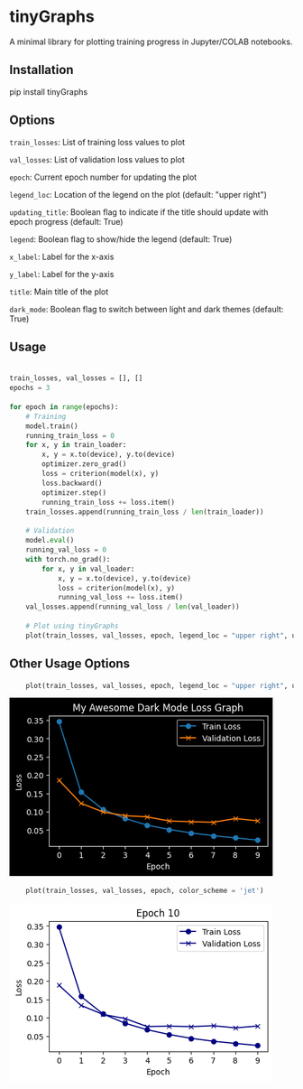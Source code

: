 # tinyGraphs

A minimal library for plotting training progress in Jupyter/COLAB notebooks.

## Installation

pip install tinyGraphs

## Options

`train_losses`: 
List of training loss values to plot

`val_losses`: 
List of validation loss values to plot

`epoch`: 
Current epoch number for updating the plot

`legend_loc`: 
Location of the legend on the plot (default: "upper right")

`updating_title`: 
Boolean flag to indicate if the title should update with epoch progress (default: True)

`legend`: 
Boolean flag to show/hide the legend (default: True)

`x_label`: 
Label for the x-axis

`y_label`: 
Label for the y-axis

`title`: 
Main title of the plot

`dark_mode`: 
Boolean flag to switch between light and dark themes (default: True)

## Usage

```python

train_losses, val_losses = [], []
epochs = 3

for epoch in range(epochs):
    # Training
    model.train()
    running_train_loss = 0
    for x, y in train_loader:
        x, y = x.to(device), y.to(device)
        optimizer.zero_grad()
        loss = criterion(model(x), y)
        loss.backward()
        optimizer.step()
        running_train_loss += loss.item()
    train_losses.append(running_train_loss / len(train_loader))

    # Validation
    model.eval()
    running_val_loss = 0
    with torch.no_grad():
        for x, y in val_loader:
            x, y = x.to(device), y.to(device)
            loss = criterion(model(x), y)
            running_val_loss += loss.item()
    val_losses.append(running_val_loss / len(val_loader))

    # Plot using tinyGraphs
    plot(train_losses, val_losses, epoch, legend_loc = "upper right", updating_title = False, legend = True, x_label = "x title", y_label = "y title", title = "title", dark_mode = False)

```
## Other Usage Options

```python
    plot(train_losses, val_losses, epoch, legend_loc = "upper right", updating_title = False, legend = True, x_label = "Epoch", y_label = "Loss", title = "Loss Graph", dark_mode = True)
```
![Dark Mode is Awesome!](tinyGraphs/images/Dark_Mode_Loss_Graph.png)

```python
    plot(train_losses, val_losses, epoch, color_scheme = 'jet')
```
![Beautiful Loss Graph With Barely Any Code!](tinyGraphs/images/Minimal_Loss_Graph.png)